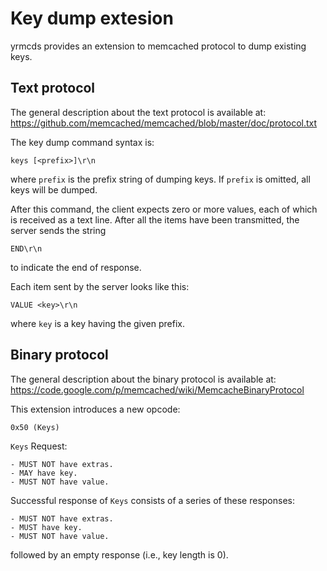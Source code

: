 Key dump extesion
=================

yrmcds provides an extension to memcached protocol to dump existing keys.

Text protocol
-------------

The general description about the text protocol is available at:
https://github.com/memcached/memcached/blob/master/doc/protocol.txt

The key dump command syntax is:

    keys [<prefix>]\r\n

where `prefix` is the prefix string of dumping keys.
If `prefix` is omitted, all keys will be dumped.

After this command, the client expects zero or more values, each of
which is received as a text line.  After all the items have been
transmitted, the server sends the string

    END\r\n

to indicate the end of response.

Each item sent by the server looks like this:

    VALUE <key>\r\n

where `key` is a key having the given prefix.

Binary protocol
---------------

The general description about the binary protocol is available at:
https://code.google.com/p/memcached/wiki/MemcacheBinaryProtocol

This extension introduces a new opcode:

    0x50 (Keys)

`Keys` Request:

    - MUST NOT have extras.
    - MAY have key.
    - MUST NOT have value.

Successful response of `Keys` consists of a series of these responses:

    - MUST NOT have extras.
    - MUST have key.
    - MUST NOT have value.

followed by an empty response (i.e., key length is 0).
